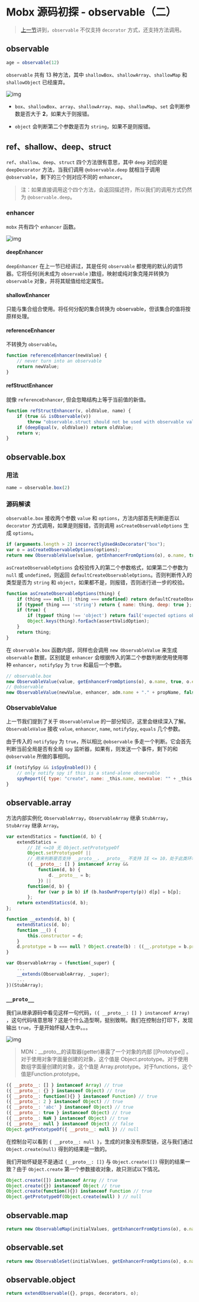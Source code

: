 # Mobx 源码初探 - observable（二）

> [上一节](./20190811.md)讲到，`observable` 不仅支持 `decorator` 方式，还支持方法调用。

## observable

```js
age = observable(12)
```

`observable` 共有 13 种方法，其中 `shallowBox`、`shallowArray`、`shallowMap` 和 `shallowObject` 已经废弃。

![img](../img/20190825/method.png)

- `box`、`shallowBox`、`array`、`shallowArray`、`map`、`shallowMap`、`set` 会判断参数是否大于 **2**，如果大于则报错。

- `object` 会判断第二个参数是否为 `string`，如果不是则报错。

## ref、shallow、deep、struct

`ref`、`shallow`、`deep`、`struct` 四个方法很有意思，其中 `deep` 对应的是 `deepDecorator` 方法，当我们调用 `@observable.deep` 就相当于调用 `@observable`，剩下的三个则对应不同的 `enhancer`。

> 注：如果直接调用这个四个方法，会返回描述符，所以我们的调用方式仍然为 `@observable.deep`。

### enhancer

`mobx` 共有四个 `enhancer` 函数。

![img](../img/20190825/enhancer.png)

#### deepEnhancer

`deepEnhancer` 在上一节已经讲过，其是任何 `observable` 都使用的默认的调节器。它将任何(尚未成为 `observable` )数组，映射或纯对象克隆并转换为 `observable` 对象，并将其赋值给给定属性。

#### shallowEnhancer

只能与集合组合使用。将任何分配的集合转换为 observable，但该集合的值将按原样处理。

#### referenceEnhancer

不转换为 `observable`。

```js
function referenceEnhancer(newValue) {
    // never turn into an observable
    return newValue;
}
```

#### refStructEnhancer

就像 `referenceEnhancer`, 但会忽略结构上等于当前值的新值。

```js
function refStructEnhancer(v, oldValue, name) {
    if (true && isObservable(v))
        throw "observable.struct should not be used with observable values";
    if (deepEqual(v, oldValue)) return oldValue;
    return v;
}
```

## observable.box

### 用法

```js
name = observable.box(2)
```

### 源码解读

`observable.box` 接收两个参数 `value` 和 `options`，方法内部首先判断是否以 `decorator` 方式调用，如果是则报错，否则调用 `asCreateObservableOptions` 生成 `options`。

```js
if (arguments.length > 2) incorrectlyUsedAsDecorator("box");
var o = asCreateObservableOptions(options);
return new ObservableValue(value, getEnhancerFromOptions(o), o.name, true, o.equals);
```

`asCreateObservableOptions` 会校验传入的第二个参数格式，如果第二个参数为 `null` 或 `undefined`，则返回 `defaultCreateObservableOptions`。否则判断传入的类型是否为 `string` 和 `object`，如果都不是，则报错，否则进行进一步的校验。

```js
function asCreateObservableOptions(thing) {
    if (thing === null || thing === undefined) return defaultCreateObservableOptions;
    if (typeof thing === 'string') return { name: thing, deep: true };
    if (true) {
        if (typeof thing !== 'object') return fail('expected options object');
        Object.keys(thing).forEach(assertValidOption);
    }
    return thing;
}
```

在 `observable.box` 函数内部，同样也会调用 `new ObservableValue` 来生成 `observable` 数据，区别就是 `enhancer` 会根据传入的第二个参数判断使用使用哪种 `enhancer`，`notifySpy` 为 `true` 和最后一个参数。

```js
// observable.box
new ObservableValue(value, getEnhancerFromOptions(o), o.name, true, o.equals);
// @observable
new ObservableValue(newValue, enhancer, adm.name + "." + propName, false);
```

### ObservableValue

上一节我们提到了关于 `ObservableValue` 的一部分知识，这里会继续深入了解。`ObservableValue` 接收 `value`, `enhancer`, `name`, `notifySpy`, `equals` 几个参数。

由于传入的 `notifySpy` 为 `true`，所以相比 `@observable` 多走一个判断。它会首先判断当前全局是否有全局 `spy` 监听器，如果有，则发送一个事件，剩下的和 `@observable` 所做的事相同。

```js
if (notifySpy && isSpyEnabled()) {
    // only notify spy if this is a stand-alone observable
    spyReport({ type: "create", name: _this.name, newValue: "" + _this.value });
}
```

## observable.array

方法内部实例化 `ObservableArray`，`ObservableArray` 继承 `StubArray`，`StubArray` 继承 `Array`。

```js
var extendStatics = function(d, b) {
    extendStatics =
        // IE <=10 无 Object.setPrototypeOf
        Object.setPrototypeOf ||
        // 用来判断是否支持 __proto__，__proto__ 不支持 IE <= 10，处于此类环境 ({ __proto__: [] }) instanceof Array 会返回 false
        ({ __proto__: [] } instanceof Array &&
            function(d, b) {
                d.__proto__ = b;
            }) ||
        function(d, b) {
            for (var p in b) if (b.hasOwnProperty(p)) d[p] = b[p];
        };
    return extendStatics(d, b);
};

function __extends(d, b) {
    extendStatics(d, b);
    function __() {
        this.constructor = d;
    }
    d.prototype = b === null ? Object.create(b) : ((__.prototype = b.prototype), new __());
}

var ObservableArray = (function(_super) {
    ...
    __extends(ObservableArray, _super);
    ...
})(StubArray);
```

### `__proto__`

我们从继承源码中看见这样一句代码，`({ __proto__: [] } instanceof Array)` ，这句代码啥意思呀？这是个什么造型啊，挺别致啊。我们在控制台打印下，发现输出 `true`，于是开始怀疑人生中。。。

![img](../img/20190825/surprise.png)

> MDN：__proto__的读取器(getter)暴露了一个对象的内部 [[Prototype]] 。对于使用对象字面量创建的对象，这个值是 Object.prototype。对于使用数组字面量创建的对象，这个值是 Array.prototype。对于functions，这个值是Function.prototype。

```js
({ __proto__: [] } instanceof Array) // true
({ __proto__: {} } instanceof Object) // true
({ __proto__: function(){} } instanceof Function) // true
({ __proto__: 2 } instanceof Object) // true
({ __proto__: 'abc' } instanceof Object) // true
({ __proto__: true } instanceof Object) // true
({ __proto__: NaN } instanceof Object) // true
({ __proto__: null } instanceof Object) // false
Object.getPrototypeOf({ __proto__: null }) // null
```

在控制台可以看到 `{ __proto__: null }`，生成的对象没有原型链，这与我们通过 `Object.create(null)` 得到的结果是一致的。

我们开始怀疑是不是通过 `{__proto__: []}` 与 `Object.create([])` 得到的结果一致？由于 `Object.create` 第一个参数接收对象，故只测试以下情况。

```js
Object.create([]) instanceof Array // true
Object.create({}) instanceof Object // true
Object.create(function(){}) instanceof Function // true
Object.getPrototypeOf(Object.create(null) ) // null
```

## observable.map

```js
return new ObservableMap(initialValues, getEnhancerFromOptions(o), o.name);
```

## observable.set

```js
return new ObservableSet(initialValues, getEnhancerFromOptions(o), o.name);
```

## observable.object

```js
return extendObservable({}, props, decorators, o);
```

